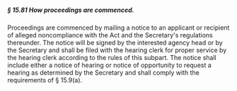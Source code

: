 ##### § 15.81 How proceedings are commenced. #####

Proceedings are commenced by mailing a notice to an applicant or recipient of alleged noncompliance with the Act and the Secretary's regulations thereunder. The notice will be signed by the interested agency head or by the Secretary and shall be filed with the hearing clerk for proper service by the hearing clerk according to the rules of this subpart. The notice shall include either a notice of hearing or notice of opportunity to request a hearing as determined by the Secretary and shall comply with the requirements of § 15.9(a).